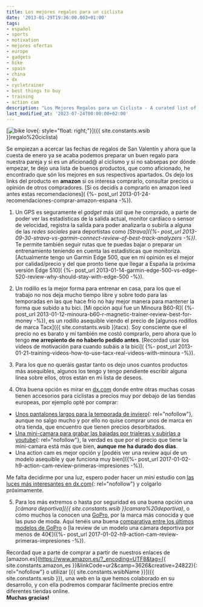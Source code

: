 ```yaml
---
title: Los mejores regalos para un ciclista
date: '2013-01-29T19:36:00.003+01:00'
tags:
- español
- sports
- motivation
- mejores ofertas
- europe
- gadgets
- bike
- spain
- china
- dx
- cycletrainer
- best things to buy
- training
- action cam
description: "Los Mejores Regalos para un Ciclista - A curated list of the best gifts for cyclists."
last_modified_at: '2023-07-24T00:00:00+02:00'
---
```


[![bike love](https://i.imgur.com/hgTBQY4m.jpg){: style="float: right;"}]({{ site.constants.wsib }}regalo%20ciclista)

Se empiezan a acercar las fechas de regalos de San Valentín y ahora que la cuesta de enero ya se acaba podemos preparar un buen regalo para nuestra pareja y si es un aficionad@ al ciclismo y si no sabsepas por dónde empezar, te dejo una lista de buenos productos, que como aficionado, he encontrado que són los mejores en sus respectivos apartados. Os dejo los links del producto en **amazon** si os interesa comprarlo, consultar precios u opinión de otros compradores. [Si os decidís a comprarlo en amazon leed antes estas recomendaciones]( {%- post_url 2013-01-24-recomendaciones-comprar-amazon-espana -%}).  
  
1. Un GPS es seguramente el _gadget_ más útil que he comprado, a parte de poder ver las estadísticas de la salida actual, monitor cardíaco o sensor de velocidad, registra la salida para poder analizarla o subirla a alguna de las _redes sociales_ para deportistas como _[Strava]({%- post_url 2013-09-30-strava-vs-garmin-connect-review-of-best-track-analyzers -%})_. Te permite también seguir rutas que te puedas bajar o preparar un entrenamiento teniendo en cuenta las estadísticas que monitoriza.  
[Actualmente tengo un Garmin Edge 500, que en mi opinión es el mejor por calidad/precio y del que pronto tiene que llegar a España la próxima versión Edge 510]( {%- post_url 2013-01-14-garmin-edge-500-vs-edge-520-review-why-should-stay-with-edge-500 -%}).  
  
2. Un rodillo es la mejor forma para entrenar en casa, para los que el trabajo no nos deja mucho tiempo libre y sobre todo para las temporadas en las que hace frío no hay mejor manera para mantener la forma que subido a tu bici. [Mi opción aquí fue un Minoura B60-R]( {%- post_url 2013-01-12-minoura-b60-r-magnetic-trainer-review-best-for-money -%}), es un rodillo asequible viendo el precio de [algunos rodillos de marca Tacx]({{ site.constants.wsib }}tacx). Soy consciente que el precio no es barato y mí también me costó comprarlo, pero ahora que lo tengo **me arrepiento de no haberlo pedido antes**. [Recordad usar los vídeos de motivación para cuando subáis a la bici]( {%- post_url 2013-01-21-training-videos-how-to-use-tacx-real-videos-with-minoura -%}).  
  
3. Para los que no queráis gastar tanto os dejo unos cuantos productos más asequibles, algunos los tengo y tengo pendiente escribir alguna línea sobre ellos, otros están en mi lista de deseos.  
  
4. Otra buena opción es mirar en [dx.com](https://dx.com/?Utm_rid=27581771&Utm_source=affiliate) donde entre otras muchas cosas tienen accesorios para ciclistas a precios muy por debajo de las tiendas europeas, por ejemplo opté por comprar:  

* [Unos pantalones largos para la temporada de inviero](https://dx.com/p/cycling-bicycle-bike-riding-capri-pants-black-size-l-129255?Utm_rid=27581771&Utm_source=affiliate){: rel="nofollow"}, aunque no salgo mucho y por ello no quise comprar unos de marca en otra tienda, que encuentro que tienen precios desorbitados.
* [Una mini-camara para grabar las bajadas por trialeras y subirlas a youtube](https://dx.com/p/300k-pixel-mini-camcorder-spy-camera-with-tf-card-slot-32022?Utm_rid=27581771&Utm_source=affiliate){: rel="nofollow"}, la verdad es que por el precio que tiene la mini-camara está más que bien, **aunque me ha durado dos días**.
* Una action cam es mejor opción y [podéis ver una review aquí de un modelo asequible y que funciona muy bien]({%- post_url 2017-01-02-h9-action-cam-review-primeras-impresiones -%}).

Me falta decidirme por una luz, espero poder hacer un _mini_ estudio con [las luces más interesantes en dx.com](https://dx.com/c/sports-outdoors-1699/cycling-1607/bike-light-1644?Utm_rid=27581771&Utm_source=affiliate){: rel="nofollow"} y colgarlo próximamente.  
  
5. Para los más extremos o hasta por seguridad es una buena opción una _[cámara deportiva]({{ site.constants.wsib }}camara%20deportiva)_, o cómo muchos la conocen una [GoPro](/2016/07/gopro-hero4-session-review.html), por la marca más conocida y que las puso de moda. Aquí tenéis una buena [comparativa entre los últimos modelos de GoPro](2015-12-16-GoPro-HERO4-Session-comparativa-camaras-gopro.html) o [la review de un modelo una cámara deportiva por menos de 40€]({%- post_url 2017-01-02-h9-action-cam-review-primeras-impresiones -%}).  
  
Recordad que a parte de comprar a partir de nuestros enlaces de [amazon.es](https://www.amazon.es/?_encoding=UTF8&tag={{ site.constants.amazon_es }}&linkCode=ur2&camp=3626&creative=24822){: rel="nofollow"} o utilizar [{{ site.constants.wsibName }}]({{ site.constants.wsib }}), una web en la que hemos colaborado en su desarrollo, y con ella podremos comparar fácilmente precios entre diferentes tiendas online.  
**Muchas gracias!**
